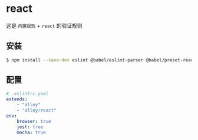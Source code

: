 # react

这是 `内置规则` + `react` 的验证规则

## 安装

```bash
$ npm install --save-dev eslint @babel/eslint-parser @babel/preset-react@latest eslint-plugin-react eslint-config-alloy
```

## 配置

```yaml
# .eslintrc.yaml
extends:
    - "alloy"
    - "alloy/react"
env:
    browser: true
    jest: true
    mocha: true
```
